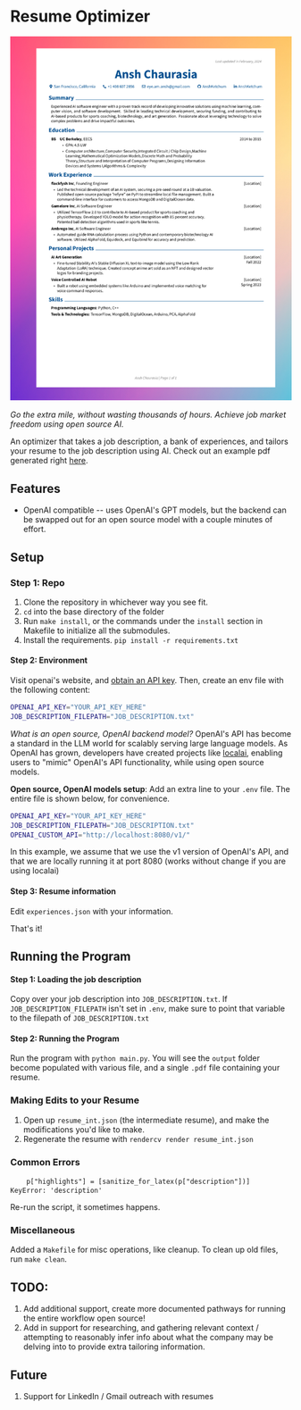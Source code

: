 # Resume Optimizer
![](resume.png)

*Go the extra mile, without wasting thousands of hours. Achieve job market freedom using open source AI.*

An optimizer that takes a job description, a bank of experiences, and tailors your resume to the job description using AI. Check out an example pdf generated right [here](Ansh_Chaurasia_CV.pdf).




## Features
- OpenAI compatible -- uses OpenAI's GPT models, but the backend can be swapped out
for an open source model with a couple minutes of effort.

## Setup

### Step 1: Repo
1. Clone the repository in whichever way you see fit.
2. `cd` into the base directory of the folder
3. Run `make install`, or the commands under the `install` section in Makefile to initialize
all the submodules.
4. Install the requirements. `pip install -r requirements.txt`

#### Step 2: Environment 

Visit openai's website, and [obtain an API key](https://www.youtube.com/watch?v=EQQjdwdVQ-M). Then, create an env file with the following content:
```bash
OPENAI_API_KEY="YOUR_API_KEY_HERE"
JOB_DESCRIPTION_FILEPATH="JOB_DESCRIPTION.txt"
``` 

*What is an open source, OpenAI backend model?*
OpenAI's API has become a standard in the LLM world for scalably 
serving large language models. As OpenAI has grown, developers have created projects like [localai](asdfasfdhttps://github.com/mudler/LocalAI), enabling users to "mimic" OpenAI's API functionality, while using open source models.

**Open source, OpenAI models setup**: Add an extra line to your `.env` file. The entire file is shown below, for convenience.

```bash
OPENAI_API_KEY="YOUR_API_KEY_HERE"
JOB_DESCRIPTION_FILEPATH="JOB_DESCRIPTION.txt"
OPENAI_CUSTOM_API="http://localhost:8080/v1/"
``` 
In this example, we assume that we use the v1 version of OpenAI's API, and that we are locally running it at port 8080 (works without change if you are using localai)

#### Step 3: Resume information
Edit `experiences.json` with your information.

That's it!

## Running the Program

#### Step 1: Loading the job description
Copy over your job description into `JOB_DESCRIPTION.txt`. If `JOB_DESCRIPTION_FILEPATH` isn't set in `.env`, make sure to point that variable to the filepath of `JOB_DESCRIPTION.txt`

#### Step 2: Running the Program
Run the program with `python main.py`. You will see the `output` folder become populated with various file, and a single `.pdf` file containing your resume.

### Making Edits to your Resume
1. Open up `resume_int.json` (the intermediate resume), and make the modifications you'd like to make.
2. Regenerate the resume with `rendercv render resume_int.json`

### Common Errors
```
    p["highlights"] = [sanitize_for_latex(p["description"])]
KeyError: 'description'
```
Re-run the script, it sometimes happens.

### Miscellaneous
Added a `Makefile` for misc operations, like cleanup. To clean up old files, run `make clean`.

## TODO:

1. Add additional support, create more documented pathways for running the entire workflow open source!
2. Add in support for researching, and gathering relevant context / attempting to reasonably infer info about what the company may be delving into to provide extra tailoring information.

## Future
1. Support for LinkedIn / Gmail outreach with resumes
